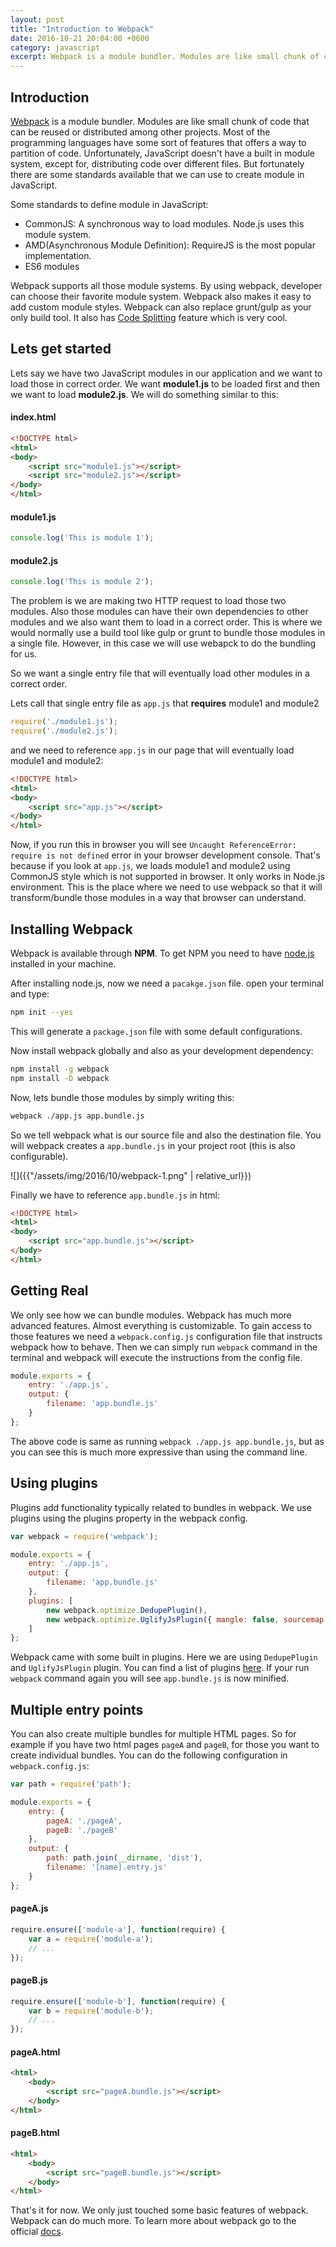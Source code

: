 ```yaml
---
layout: post
title: "Introduction to Webpack"
date: 2016-10-21 20:04:00 +0600
category: javascript
excerpt: Webpack is a module bundler. Modules are like small chunk of code that can be reused or distributed among other projects. Most of the programming languages have some sort of features that offers a way to partition of code. Unfortunately, JavaScript doesn't have a built in module system, except for, distributing code over different files
---
```


## Introduction

[Webpack](https://webpack.github.io/) is a module bundler. Modules are like small chunk of code that can be reused or distributed among other projects. Most of the programming languages have some sort of features that offers a way to partition of code. Unfortunately, JavaScript doesn't have a built in module system, except for, distributing code over different files. But fortunately there are some standards available that we can use to create module in JavaScript.

Some standards to define module in JavaScript:

* CommonJS: A synchronous way to load modules. Node.js uses this module system.
* AMD(Asynchronous Module Definition): RequireJS is the most popular implementation.
* ES6 modules

Webpack supports all those module systems. By using webpack, developer can choose their favorite module system. Webpack also makes it easy to add custom module styles. Webpack can also replace grunt/gulp as your only build tool. It also has [Code Splitting](http://webpack.github.io/docs/code-splitting.html) feature which is very cool.

## Lets get started

Lets say we have two JavaScript modules in our application and we want to load those in correct order. We want **module1.js** to be loaded first and then we want to load **module2.js**. We will do something similar to this:

#### index.html

```html
<!DOCTYPE html>
<html>
<body>
    <script src="module1.js"></script>
    <script src="module2.js"></script>
</body>
</html>
```

#### module1.js

```javascript
console.log('This is module 1');
```

#### module2.js

```javascript
console.log('This is module 2');
```

The problem is we are making two HTTP request to load those two modules. Also those modules can have their own dependencies to other modules and we also want them to load in a correct order. This is where we would normally use a build tool like gulp or grunt to bundle those modules in a single file. However, in this case we will use webapck to do the bundling for us.

So we want a single entry file that will eventually load other modules in a correct order.

Lets call that single entry file as `app.js` that **requires** module1 and module2

```javascript
require('./module1.js');
require('./module2.js');
```

and we need to reference `app.js` in our page that will eventually load module1 and module2:

```html
<!DOCTYPE html>
<html>
<body>
    <script src="app.js"></script>
</body>
</html>
```

Now, if you run this in browser you will see `Uncaught ReferenceError: require is not defined` error in your browser development console. That's because if you look at `app.js`, we loads module1 and module2 using CommonJS style which is not supported in browser. It only works in Node.js environment. This is the place where we need to use webpack so that it will transform/bundle those modules in a way that browser can understand.

## Installing Webpack

Webpack is available through **NPM**. To get NPM you need to have [node.js](https://nodejs.org/en/) installed in your machine.

After installing node.js, now we need a `pacakge.json` file. open your terminal and type:

```bash
npm init --yes
```

This will generate a `package.json` file with some default configurations.

Now install webpack globally and also as your development dependency:

```bash
npm install -g webpack
npm install -D webpack
```

Now, lets bundle those modules by simply writing this:

```bash
webpack ./app.js app.bundle.js
```

So we tell webpack what is our source file and also the destination file. You will webpack creates a `app.bundle.js` in your project root (this is also configurable).

![]({{"/assets/img/2016/10/webpack-1.png" | relative_url}})

Finally we have to reference `app.bundle.js` in html:

```html
<!DOCTYPE html>
<html>
<body>
    <script src="app.bundle.js"></script>
</body>
</html>
```

## Getting Real

We only see how we can bundle modules. Webpack has much more advanced features. Almost everything is customizable. To gain access to those features we need a `webpack.config.js` configuration file that instructs webpack how to behave. Then we can simply run `webpack` command in the terminal and webpack will execute the instructions from the config file.

```javascript
module.exports = {
    entry: './app.js',
    output: {
        filename: 'app.bundle.js'
    }
};
```
The above code is same as running `webpack ./app.js app.bundle.js`, but as you can see this is much more expressive than using the command line.

## Using plugins

Plugins add functionality typically related to bundles in webpack. We use plugins using the plugins property in the webpack config.


```javascript
var webpack = require('webpack');

module.exports = {
    entry: './app.js',
    output: {
        filename: 'app.bundle.js'
    },
    plugins: [
        new webpack.optimize.DedupePlugin(),
        new webpack.optimize.UglifyJsPlugin({ mangle: false, sourcemap: false })
    ]
};
```

Webpack came with some built in plugins. Here we are using `DedupePlugin` and `UglifyJsPlugin` plugin. You can find a list of plugins [here](http://webpack.github.io/docs/list-of-plugins.html). If your run `webpack` command again you will see `app.bundle.js` is now minified.

## Multiple entry points

You can also create multiple bundles for multiple HTML pages. So for example if you have two html pages `pageA` and `pageB`, for those you want to create individual bundles. You can do the following configuration in `webpack.config.js`:

```javascript
var path = require('path');

module.exports = {
    entry: {
        pageA: './pageA',
        pageB: './pageB'
    },
    output: {
        path: path.join(__dirname, 'dist'),
        filename: '[name].entry.js'
    }
};
```

#### pageA.js
```javascript
require.ensure(['module-a'], function(require) {
    var a = require('module-a');
    // ...
});
```

#### pageB.js
```javascript
require.ensure(['module-b'], function(require) {
    var b = require('module-b');
    // ...
});
```

#### pageA.html

```html
<html>
    <body>
        <script src="pageA.bundle.js"></script>
    </body>
</html>
```

#### pageB.html

```html
<html>
    <body>
        <script src="pageB.bundle.js"></script>
    </body>
</html>
```

That's it for now. We only just touched some basic features of webpack. Webpack can do much more. To learn more about webpack go to the official [docs](https://webpack.github.io/docs/).
